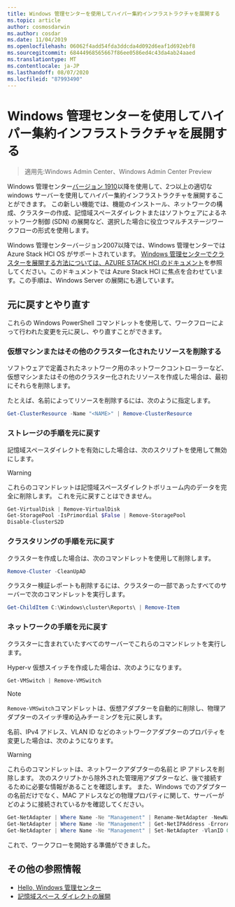 ```yaml
---
title: Windows 管理センターを使用してハイパー集約インフラストラクチャを展開する
ms.topic: article
author: cosmosdarwin
ms.author: cosdar
ms.date: 11/04/2019
ms.openlocfilehash: 06062f4add54fda3ddcda4d092d6eaf1d692ebf8
ms.sourcegitcommit: 68444968565667f86ee0586ed4c43da4ab24aaed
ms.translationtype: MT
ms.contentlocale: ja-JP
ms.lasthandoff: 08/07/2020
ms.locfileid: "87993490"
---
```

# <a name="deploy-hyperconverged-infrastructure-with-windows-admin-center"></a>Windows 管理センターを使用してハイパー集約インフラストラクチャを展開する

> 適用先:Windows Admin Center、Windows Admin Center Preview

Windows 管理センター[バージョン 1910](../overview.md)以降を使用して、2つ以上の適切な windows サーバーを使用してハイパー集約インフラストラクチャを展開することができます。 この新しい機能では、機能のインストール、ネットワークの構成、クラスターの作成、記憶域スペースダイレクトまたはソフトウェアによるネットワーク制御 (SDN) の展開など、選択した場合に役立つマルチステージワークフローの形式を使用します。

Windows 管理センターバージョン2007以降では、Windows 管理センターでは Azure Stack HCI OS がサポートされています。 [Windows 管理センターでクラスターを展開する方法については、AZURE STACK HCI のドキュメント](/azure-stack/hci/getting-started)を参照してください。このドキュメントでは Azure Stack HCI に焦点を合わせています。この手順は、Windows Server の展開にも適しています。

## <a name="undo-and-start-over"></a>元に戻すとやり直す

これらの Windows PowerShell コマンドレットを使用して、ワークフローによって行われた変更を元に戻し、やり直すことができます。

### <a name="remove-virtual-machines-or-other-clustered-resources"></a>仮想マシンまたはその他のクラスター化されたリソースを削除する

ソフトウェアで定義されたネットワーク用のネットワークコントローラーなど、仮想マシンまたはその他のクラスター化されたリソースを作成した場合は、最初にそれらを削除します。

たとえば、名前によってリソースを削除するには、次のように指定します。

```PowerShell
Get-ClusterResource -Name "<NAME>" | Remove-ClusterResource
```

### <a name="undo-the-storage-steps"></a>ストレージの手順を元に戻す

記憶域スペースダイレクトを有効にした場合は、次のスクリプトを使用して無効にします。

> [!Warning]
> これらのコマンドレットは記憶域スペースダイレクトボリューム内のデータを完全に削除します。 これを元に戻すことはできません。

```PowerShell
Get-VirtualDisk | Remove-VirtualDisk
Get-StoragePool -IsPrimordial $False | Remove-StoragePool
Disable-ClusterS2D
```

### <a name="undo-the-clustering-steps"></a>クラスタリングの手順を元に戻す

クラスターを作成した場合は、次のコマンドレットを使用して削除します。

```PowerShell
Remove-Cluster -CleanUpAD
```

クラスター検証レポートも削除するには、クラスターの一部であったすべてのサーバーで次のコマンドレットを実行します。

```PowerShell
Get-ChildItem C:\Windows\cluster\Reports\ | Remove-Item
```

### <a name="undo-the-networking-steps"></a>ネットワークの手順を元に戻す

クラスターに含まれていたすべてのサーバーでこれらのコマンドレットを実行します。

Hyper-v 仮想スイッチを作成した場合は、次のようになります。

```PowerShell
Get-VMSwitch | Remove-VMSwitch
```

> [!Note]
> `Remove-VMSwitch`コマンドレットは、仮想アダプターを自動的に削除し、物理アダプターのスイッチ埋め込みチーミングを元に戻します。

名前、IPv4 アドレス、VLAN ID などのネットワークアダプターのプロパティを変更した場合は、次のようになります。

> [!Warning]
> これらのコマンドレットは、ネットワークアダプターの名前と IP アドレスを削除します。 次のスクリプトから除外された管理用アダプターなど、後で接続するために必要な情報があることを確認します。 また、Windows でのアダプターの名前だけでなく、MAC アドレスなどの物理プロパティに関して、サーバーがどのように接続されているかを確認してください。

```PowerShell
Get-NetAdapter | Where Name -Ne "Management" | Rename-NetAdapter -NewName $(Get-Random)
Get-NetAdapter | Where Name -Ne "Management" | Get-NetIPAddress -ErrorAction SilentlyContinue | Where AddressFamily -Eq IPv4 | Remove-NetIPAddress
Get-NetAdapter | Where Name -Ne "Management" | Set-NetAdapter -VlanID 0
```

これで、ワークフローを開始する準備ができました。

## <a name="additional-references"></a>その他の参照情報

- [Hello, Windows 管理センター](../overview.md)
- [記憶域スペース ダイレクトの展開](../../../storage/storage-spaces/deploy-storage-spaces-direct.md)